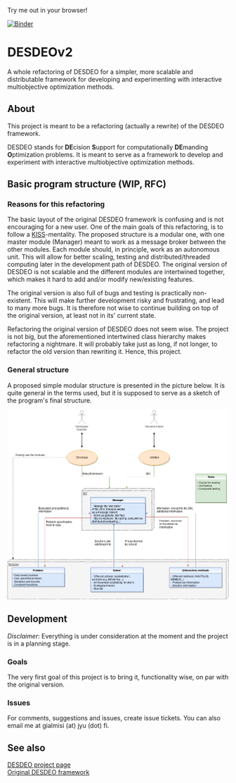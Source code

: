 Try me out in your browser!

[![Binder](https://mybinder.org/badge_logo.svg)](https://mybinder.org/v2/gh/gialmisi/DESDEOv2/master)

# DESDEOv2
A whole refactoring of DESDEO for a simpler, more scalable and distributable
framework for developing and experimenting with interactive multiobjective
optimization methods.

## About
This project is meant to be a refactoring (actually a rewrite) of the DESDEO
framework. 

DESDEO stands for **DE**cision **S**upport for computationally **DE**manding
**O**ptimization problems.  It is meant to serve as a framework to develop and
experiment with interactive multiobjective optimization methods.

## Basic program structure (WIP, RFC)
### Reasons for this refactoring
The basic layout of the original DESDEO framework is confusing and is not
encouraging for a new user. One of the main goals of this refactoring, is to
follow a [KISS](https://en.wikipedia.org/wiki/KISS_principle)-mentality. The
proposed structure is a modular one, with one master module (Manager) meant to
work as a message broker between the other modules. Each module should, in
principle, work as an autonomous unit. This will allow for better scaling,
testing and distributed/threaded computing later in the development path of
DESDEO. The original version of DESDEO is not scalable and the different modules
are intertwined together, which makes it hard to add and/or modify new/existing
features.

The original version is also full of bugs and testing is practically
non-existent. This will make further development risky and frustrating, and lead
to many more bugs. It is therefore not wise to continue building on top of the
original version, at least not in its' current state.

Refactoring the original version of DESDEO does not seem wise. The project is not
big, but the aforementioned intertwined class hierarchy makes refactoring a nightmare.
It will probably take just as long, if not longer, to refactor the old version than
rewriting it. Hence, this project.

### General structure
A proposed simple modular structure is presented in the picture below. It is
quite general in the terms used, but it is supposed to serve as a sketch of the
program's final structure.

![Diagram of the structure of DESDEOv2](https://github.com/gialmisi/DESDEOv2/blob/master/assests/DESDEOv2_structure.png "Concept structure of DESDEOv2")

## Development
*Disclaimer*: Everything is under consideration at the moment and the project is
in a planning stage.

### Goals
The very first goal of this project is to bring it, functionality wise, on par
with the original version.

### Issues
For comments, suggestions and issues, create issue tickets. You can also email
me at gialmisi (at) jyu (dot) fi.

## See also
[DESDEO project page](https://desdeo.it.jyu.fi/)  
[Original DESDEO framework](https://github.com/industrial-optimization-group/DESDEO)




